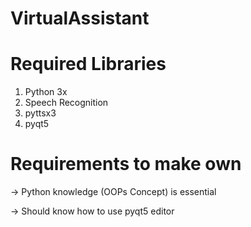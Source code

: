 # VirtualAssistant

# Required Libraries
1) Python 3x
2) Speech Recognition
3) pyttsx3
4) pyqt5

# Requirements to make own
-> Python knowledge (OOPs Concept) is essential

-> Should know how to use pyqt5 editor
